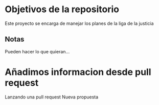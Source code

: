 # Objetivos de la repositorio

Este proyecto se encarga de manejar los planes de la liga de la justicia


## Notas
Pueden hacer lo que quieran...

# Añadimos informacion desde pull request

Lanzando una pull request   Nueva propuesta